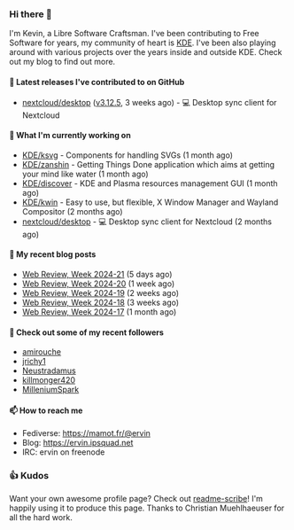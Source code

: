 ### Hi there 👋

I'm Kevin, a Libre Software Craftsman. I've been contributing to Free Software for years,
my community of heart is [KDE](https://kde.org). I've been also playing around with various
projects over the years inside and outside KDE. Check out my blog to find out more.

#### 🔭 Latest releases I've contributed to on GitHub

- [nextcloud/desktop](https://github.com/nextcloud/desktop) ([v3.12.5](https://github.com/nextcloud/desktop/releases/tag/v3.12.5), 3 weeks ago) - 💻 Desktop sync client for Nextcloud

#### 🌱 What I'm currently working on

- [KDE/ksvg](https://github.com/KDE/ksvg) - Components for handling SVGs (1 month ago)
- [KDE/zanshin](https://github.com/KDE/zanshin) - Getting Things Done application which aims at getting your mind like water (1 month ago)
- [KDE/discover](https://github.com/KDE/discover) - KDE and Plasma resources management GUI (1 month ago)
- [KDE/kwin](https://github.com/KDE/kwin) - Easy to use, but flexible, X Window Manager and Wayland Compositor (2 months ago)
- [nextcloud/desktop](https://github.com/nextcloud/desktop) - 💻 Desktop sync client for Nextcloud (2 months ago)

#### 📜 My recent blog posts

- [Web Review, Week 2024-21](https://ervin.ipsquad.net/blog/2024/05/24/web-review-week-2024-21/) (5 days ago)
- [Web Review, Week 2024-20](https://ervin.ipsquad.net/blog/2024/05/17/web-review-week-2024-20/) (1 week ago)
- [Web Review, Week 2024-19](https://ervin.ipsquad.net/blog/2024/05/10/web-review-week-2024-19/) (2 weeks ago)
- [Web Review, Week 2024-18](https://ervin.ipsquad.net/blog/2024/05/03/web-review-week-2024-18/) (3 weeks ago)
- [Web Review, Week 2024-17](https://ervin.ipsquad.net/blog/2024/04/26/web-review-week-2024-17/) (1 month ago)

#### 👯 Check out some of my recent followers

- [amirouche](https://github.com/amirouche)
- [jrichy1](https://github.com/jrichy1)
- [Neustradamus](https://github.com/Neustradamus)
- [killmonger420](https://github.com/killmonger420)
- [MilleniumSpark](https://github.com/MilleniumSpark)

#### 📫 How to reach me

- Fediverse: https://mamot.fr/@ervin
- Blog: https://ervin.ipsquad.net
- IRC: ervin on freenode

### 👍 Kudos

Want your own awesome profile page? Check out [readme-scribe](https://github.com/muesli/readme-scribe)!
I'm happily using it to produce this page. Thanks to Christian Muehlhaeuser for all the hard work.


